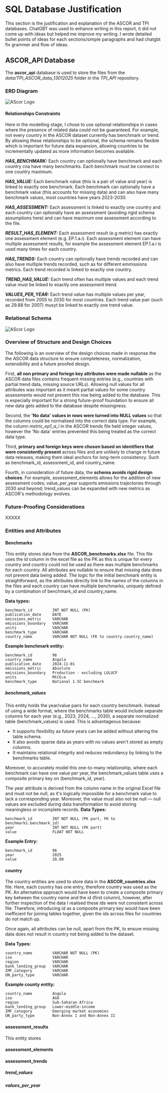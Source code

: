 # SQL Database Justification 

This section is the justification and explanation of the ASCOR and TPI databases. ChatGBT was used to enhance writing in this report, it did not come up with ideas but helped me improve my writing. I wrote detailed bullet points of ideas for each sections/simple paragraphs and had chatgbt fix grammer and flow of ideas.

## ASCOR_API Database 

The **ascor_api** database is used to store the files from the *data/TPI_ASCOR_data_13012025* folder in the *TPI_API* repository. 

### ERD Diagram

![AScor Logo](icons/ascor_ERD.png)

#### Relationships Constraints

Here in the modelling stage, I chose to use optional relationships in cases where the presence of related data could not be guaranteed. For example, not every country in the ASCOR dataset currently has benchmark or trend. By allowing these relationships to be optional, the schema remains flexible which is important for future data expansion, allowing countries to be incrementally updated as more information becomes available.

***HAS_BENCHMARK:*** Each country can optionally have benchmark and each country cna have many benchmarks. Each benchmark must be connect to one country maximum. 

***HAS_VALUE:*** Each benchmark value (this is a pair of value and year) is linked to exactly one benchmark. Each benchmark can optionally have a benchmark value (this accounts for missing data) and can also have many benchmark values, most countries have years 2023-2030.

***HAS_ASSESSMENT:*** Each assessment is linked to exactly one country and each country can optionally have an assessment (avoiding rigid schema assumptions here) and can have maximum one assessment according to the file.

***RESULT_HAS_ELEMENT:*** Each assessment result (e.g metric) has exactly one assessment element (e.g. EP.1.a.i). Each assessment element can have multiple assessment results, for example the assessment element EP.1.a.i is used many times for each country.

***HAS_TRENDS:*** Each country can optionally have trends recorded and can also have multiple trends recorded, such as for different emmissions metrics. Each trend recorded is linked to exactly one country.

***TREND_HAS_VALUE:*** Each trend often has multiple values and each trend value must be linked to exactly one assessment trend.

***VALUES_PER_YEAR:*** Each trend value has multiple values per year, recorded from 2005 to 2030 for most countries. Each trend value pair (such as 29.88 for 2007) musyt be linked to exactly one trend value.

### Relational Schema 

![AScor Logo](icons/ascor_RS.png)

### Overview of Structure and Design Choices

The following is an overview of the design choices made in response the the ASCOR data structure to ensure completeness, normalization, extensibility and a future proofed design.

First, **all non primary and foriegn key attributes were made nullable** as the ASCOR data files contains frequent missing entries (e.g., countries with partial trend data, missing source URLs). Allowing null values for all attributes was important as it meant partial values for some country assessments would not prevent this row being added to the database. This is especially important for a strong future-proof foundation to ensure all new data gets added to the database despite missingness.

Second, the **'No data' values in rows were turned into NULL values** so that the columns could be normalised into the correct data type. For example, the column *metric_ep1_a_i* in the ASCOR trends file held integer values, however the 'No data' entries prevented this being treated as the correct data type. 

Third, **primary and foreign keys were chosen based on identifiers that were consistently present** across files and are unlikely to change in future data releases, making them ideal anchors for long-term consistency. Such as benchmark_id, assessment_id, and country_name.

Fourth, in consideration of future data, the **schema avoids rigid design choices**. For example, assessment_elements allows for the addition of new assessment codes; value_per_year supports emissions trajectories through 2030 and beyond; trend_values can be expanded with new metrics as ASCOR's methodology evolves.

### Future-Proofing Considerations 

XXXXX


### Entities and Attributes 

#### Benchmarks

This entity stores data from the **ASCOR_benchmarks.xlsx** file. This file uses the id column in the excel file as the PK as this is unique for every country and country could not be used as there was multiple benchmarks for each country. All attributes are nullable to ensure that missing data does not prevent data being added. The logic for the initial benchmark entity is straightforward, as the attributes directly link to the names of the columns in the files and each country can have multiple benchmarks, uniquely defined by a combination of benchmark_id and country_name.

**Data types:**
```
benchmark_id         INT NOT NULL (PK)  
publication_date     DATE 
emissions_metric     VARCHAR 
emissions_boundary   VARCHAR 
units                VARCHAR
benchmark_type       VARCHAR 
country_name         VARCHAR NOT NULL (FK to country.country_name)  
```

**Example benchmark entity:**
```
benchmark_id         96  
country_name         Angola  
publication_date     2024-11-01  
emissions_metric     Absolute  
emissions_boundary   Production - excluding LULUCF  
units                MtCO₂e  
benchmark_type       National 1.5C benchmark  
```

##### benchmark_values

This entity holds the year/value pairs for each country benchmark. Instead of using a wide format, where the benchmarks table would include separate columns for each year (e.g., 2023, 2024, ..., 2030), a separate normalized table (benchmark_values) is used. This is advantageous because: 
- It supports flexibility as future years can be added without altering the table schema.
- It also avoids sparse data as  years with no values aren't stored as empty columns.
- It maintains relational integrity and reduces redundancy by linking to the benchmarks table.

Moreover, to accurately model this one-to-many relationship, where each benchmark can have one value per year, the benchmark_values table uses a composite primary key on (benchmark_id, year).

The year attribute is derived from the column name in the original Excel file and must not be null, as it's logically impossible for a benchmark value to lack a corresponding year. Moreover, the value must also not be null — null values are excluded during data transformation to avoid storing meaningless or incomplete records.
**Data Types:**
```
benchmark_id         INT NOT NULL (PK part, FK to benchmarks.benchmark_id)  
year                 INT NOT NULL (PK part)  
value                FLOAT NOT NULL  
```

**Example Entry:**
```
benchmark_id         96
year                 2025
value                20.09  
```
#### country 

The country entities are used to store data in the **ASCOR_countries.xlsx** file. Here, each country has one entry, therefore country was used as the PK. An alternative approach would have been to create a composite primary key between the country name and the id (first column), however, after further inspection of the data I realised these ids were not consistent across file. Therefore, introducing id as a composite primary key would have been inefficient for joining tables together, given the ids across files for countries do not match up. 

Once again, all attributes can be null, apart from the PK, to ensure missing data does not result in country not being added to the dataset.

**Data Types:**
```
country_name         VARCHAR NOT NULL (PK)  
iso                  VARCHAR  
region               VARCHAR
bank_lending_group   VARCHAR 
IMF_category         VARCHAR 
UN_party_type        VARCHAR 
```
**Example county entity:**
```
country_name         Angola  
iso                  AGO  
region               Sub-Saharan Africa  
bank_lending_group   Lower-middle-income  
IMF_category         Emerging market economies  
UN_party_type        Non-Annex I and Non-Annex II  
```

#### assessment_results 

This entity stores 
#### assessment_elements


#### assessment_trends 

##### trend_values 

##### values_per_year





